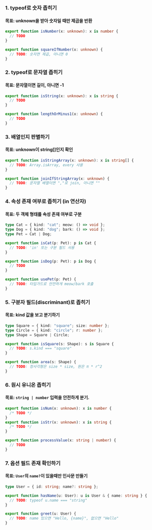### 1. typeof로 숫자 좁히기

#### 목표: unknown을 받아 숫자일 때만 제곱을 반환

```ts
export function isNumber(x: unknown): x is number {
  // TODO
}

export function squareIfNumber(x: unknown) {
  // TODO: 숫자면 제곱, 아니면 0
}
```

### 2. typeof로 문자열 좁히기

#### 목표: 문자열이면 길이, 아니면 -1

```ts
export function isString(x: unknown): x is string {
  // TODO
}

export function lengthOrMinus1(x: unknown) {
  // TODO
}
```

### 3. 배열인지 판별하기

#### 목표: unknown이 string[]인지 확인

```ts
export function isStringArray(x: unknown): x is string[] {
  // TODO: Array.isArray, every 사용
}

export function joinIfStringArray(x: unknown) {
  // TODO: 문자열 배열이면 ","로 join, 아니면 ""
}
```

### 4. 속성 존재 여부로 좁히기 (in 연산자)

#### 목표: 두 객체 형태를 속성 존재 여부로 구분

```ts
type Cat = { kind: "cat"; meow: () => void };
type Dog = { kind: "dog"; bark: () => void };
type Pet = Cat | Dog;

export function isCat(p: Pet): p is Cat {
  // TODO: 'in' 또는 구분 필드 사용
}

export function isDog(p: Pet): p is Dog {
  // TODO
}

export function usePet(p: Pet) {
  // TODO: 타입가드로 안전하게 meow/bark 호출
}
```

### 5. 구분자 필드(discriminant)로 좁히기

#### 목표: kind 값을 보고 분기하기

```ts
type Square = { kind: "square"; size: number };
type Circle = { kind: "circle"; r: number };
type Shape = Square | Circle;

export function isSquare(s: Shape): s is Square {
  // TODO: s.kind === "square"
}

export function area(s: Shape) {
  // TODO: 정사각형은 size * size, 원은 π * r^2
}
```

### 6. 원시 유니온 좁히기

#### 목표: `string | number` 입력을 안전하게 분기.

```ts
export function isNum(x: unknown): x is number {
  /* TODO */
}
export function isStr(x: unknown): x is string {
  /* TODO */
}

export function processValue(x: string | number) {
  // TODO
}
```

### 7. 옵션 필드 존재 확인하기

#### 목표: `User`의 `name?`이 있을때만 인사문 만들기

```ts
type User = { id: string; name?: string };

export function hasName(u: User): u is User & { name: string } {
  // TODO: typeof u.name === "string"
}

export function greet(u: User) {
  // TODO: name 있으면 "Hello, {name}", 없으면 "Hello"
}
```
